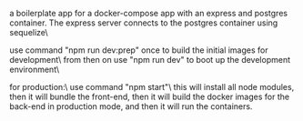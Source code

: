 a boilerplate app for a docker-compose app with an express and postgres container. The express server connects to the postgres container using sequelize\\

use command "npm run dev:prep" once to build the initial images for development\\
from then on use "npm run dev" to boot up the development environment\\

for production:\\
use command "npm start"\\
this will install all node modules, then it will bundle the front-end, then it will build the docker images for the back-end in production mode, and then it will run the containers.
